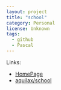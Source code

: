 ```yaml
---
layout: project
title: "school"
category: Personal
license: Unknown
tags:
  - github
  - Pascal
---
```


Links:

* [HomePage](http://zadachi-programirane.blogspot.com/)
* [aquilax/school](https://github.com/aquilax/school)
